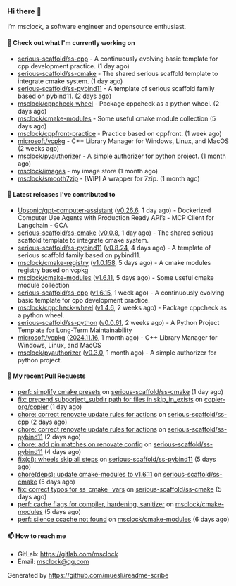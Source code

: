 ### Hi there 👋

I’m msclock, a software engineer and opensource enthusiast.

#### 👷 Check out what I'm currently working on

- [serious-scaffold/ss-cpp](https://github.com/serious-scaffold/ss-cpp) - A continuously evolving basic template for cpp development practice. (1 day ago)
- [serious-scaffold/ss-cmake](https://github.com/serious-scaffold/ss-cmake) - The shared serious scaffold template to integrate cmake system. (1 day ago)
- [serious-scaffold/ss-pybind11](https://github.com/serious-scaffold/ss-pybind11) - A template of serious scaffold family based on pybind11. (2 days ago)
- [msclock/cppcheck-wheel](https://github.com/msclock/cppcheck-wheel) - Package cppcheck as a python wheel. (2 days ago)
- [msclock/cmake-modules](https://github.com/msclock/cmake-modules) - Some useful cmake module collection (5 days ago)
- [msclock/cppfront-practice](https://github.com/msclock/cppfront-practice) - Practice based on cppfront. (1 week ago)
- [microsoft/vcpkg](https://github.com/microsoft/vcpkg) - C&#43;&#43; Library Manager for Windows, Linux, and MacOS (2 weeks ago)
- [msclock/pyauthorizer](https://github.com/msclock/pyauthorizer) - A simple authorizer for python project. (1 month ago)
- [msclock/images](https://github.com/msclock/images) - my image store (1 month ago)
- [msclock/smooth7zip](https://github.com/msclock/smooth7zip) - [WIP] A wrapper for 7zip. (1 month ago)

#### 🔭 Latest releases I've contributed to

- [Upsonic/gpt-computer-assistant](https://github.com/Upsonic/gpt-computer-assistant) ([v0.26.6](https://github.com/Upsonic/gpt-computer-assistant/releases/tag/v0.26.6), 1 day ago) - Dockerized Computer Use Agents with Production Ready API’s - MCP Client for Langchain - GCA
- [serious-scaffold/ss-cmake](https://github.com/serious-scaffold/ss-cmake) ([v0.0.8](https://github.com/serious-scaffold/ss-cmake/releases/tag/v0.0.8), 1 day ago) - The shared serious scaffold template to integrate cmake system.
- [serious-scaffold/ss-pybind11](https://github.com/serious-scaffold/ss-pybind11) ([v0.8.24](https://github.com/serious-scaffold/ss-pybind11/releases/tag/v0.8.24), 4 days ago) - A template of serious scaffold family based on pybind11.
- [msclock/cmake-registry](https://github.com/msclock/cmake-registry) ([v1.0.158](https://github.com/msclock/cmake-registry/releases/tag/v1.0.158), 5 days ago) - A cmake modules registry based on vcpkg
- [msclock/cmake-modules](https://github.com/msclock/cmake-modules) ([v1.6.11](https://github.com/msclock/cmake-modules/releases/tag/v1.6.11), 5 days ago) - Some useful cmake module collection
- [serious-scaffold/ss-cpp](https://github.com/serious-scaffold/ss-cpp) ([v1.6.15](https://github.com/serious-scaffold/ss-cpp/releases/tag/v1.6.15), 1 week ago) - A continuously evolving basic template for cpp development practice.
- [msclock/cppcheck-wheel](https://github.com/msclock/cppcheck-wheel) ([v1.4.6](https://github.com/msclock/cppcheck-wheel/releases/tag/v1.4.6), 2 weeks ago) - Package cppcheck as a python wheel.
- [serious-scaffold/ss-python](https://github.com/serious-scaffold/ss-python) ([v0.0.61](https://github.com/serious-scaffold/ss-python/releases/tag/v0.0.61), 2 weeks ago) - A Python Project Template for Long-Term Maintainability
- [microsoft/vcpkg](https://github.com/microsoft/vcpkg) ([2024.11.16](https://github.com/microsoft/vcpkg/releases/tag/2024.11.16), 1 month ago) - C&#43;&#43; Library Manager for Windows, Linux, and MacOS
- [msclock/pyauthorizer](https://github.com/msclock/pyauthorizer) ([v0.3.0](https://github.com/msclock/pyauthorizer/releases/tag/v0.3.0), 1 month ago) - A simple authorizer for python project.

#### 🔨 My recent Pull Requests

- [perf: simplify cmake presets](https://github.com/serious-scaffold/ss-cmake/pull/15) on [serious-scaffold/ss-cmake](https://github.com/serious-scaffold/ss-cmake) (1 day ago)
- [fix: prepend subporject_subdir path for files in skip_in_exists](https://github.com/copier-org/copier/pull/1896) on [copier-org/copier](https://github.com/copier-org/copier) (1 day ago)
- [chore: correct renovate update rules for actions](https://github.com/serious-scaffold/ss-cpp/pull/427) on [serious-scaffold/ss-cpp](https://github.com/serious-scaffold/ss-cpp) (2 days ago)
- [chore: correct renovate update rules for actions](https://github.com/serious-scaffold/ss-pybind11/pull/78) on [serious-scaffold/ss-pybind11](https://github.com/serious-scaffold/ss-pybind11) (2 days ago)
- [chore: add pin matches on renovate config](https://github.com/serious-scaffold/ss-pybind11/pull/71) on [serious-scaffold/ss-pybind11](https://github.com/serious-scaffold/ss-pybind11) (4 days ago)
- [fix(ci): wheels skip all steps](https://github.com/serious-scaffold/ss-pybind11/pull/69) on [serious-scaffold/ss-pybind11](https://github.com/serious-scaffold/ss-pybind11) (5 days ago)
- [chore(deps): update cmake-modules to v1.6.11](https://github.com/serious-scaffold/ss-cmake/pull/12) on [serious-scaffold/ss-cmake](https://github.com/serious-scaffold/ss-cmake) (5 days ago)
- [fix: correct typos for ss_cmake_ vars](https://github.com/serious-scaffold/ss-cmake/pull/11) on [serious-scaffold/ss-cmake](https://github.com/serious-scaffold/ss-cmake) (5 days ago)
- [perf: cache flags for compiler, hardening, sanitizer](https://github.com/msclock/cmake-modules/pull/135) on [msclock/cmake-modules](https://github.com/msclock/cmake-modules) (5 days ago)
- [perf: silence ccache not found](https://github.com/msclock/cmake-modules/pull/133) on [msclock/cmake-modules](https://github.com/msclock/cmake-modules) (6 days ago)

#### 📫 How to reach me

- GitLab: https://gitlab.com/msclock
- Email: msclock@qq.com

Generated by https://github.com/muesli/readme-scribe
